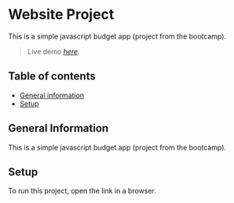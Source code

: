 # Website Project

This is a simple javascript budget app (project from the bootcamp).

> Live demo [_here_](https://delightful-cat-64cc6c.netlify.app/).

## Table of contents

- [General information](#general-information)
- [Setup](#setup)

## General Information

This is a simple javascript budget app (project from the bootcamp).

## Setup

To run this project, open the link in a browser.
